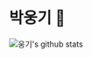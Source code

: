 # 박웅기 👋

<!--
**sbe03005/sbe03005** is a ✨ _special_ ✨ repository because its `README.md` (this file) appears on your GitHub profile.

Here are some ideas to get you started:

- 🔭 I’m currently working on ...
- 🌱 I’m currently learning ...
- 👯 I’m looking to collaborate on ...
- 🤔 I’m looking for help with ...
- 💬 Ask me about ...
- 📫 How to reach me: ...
- 😄 Pronouns: ...
- ⚡ Fun fact: ...
-->

![웅기's github stats](https://github-readme-stats.vercel.app/api?username=sbe03005&show_icons=true&theme=tokyonight)
